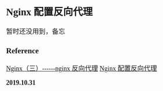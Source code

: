 <font size=4 face='楷体'>

## Nginx 配置反向代理

暂时还没用到，备忘

### Reference

[Nginx（三）------nginx 反向代理](https://www.cnblogs.com/ysocean/p/9392908.html)
[Nginx 配置反向代理](https://www.jianshu.com/p/bcfb5a3a5903)

**2019.10.31**

